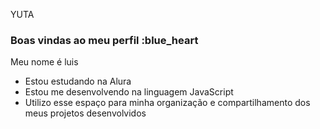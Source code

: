  YUTA  
### Boas vindas ao meu perfil :blue_heart

 Meu nome é luis

- Estou estudando na Alura
- Estou me desenvolvendo na linguagem JavaScript
- Utilizo esse espaço para minha organização e compartilhamento dos meus projetos desenvolvidos
